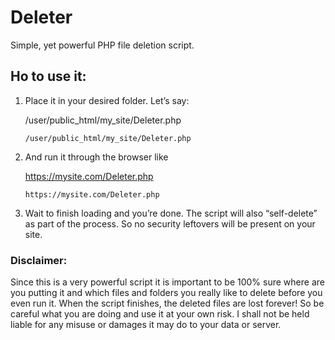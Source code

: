 # Deleter
Simple, yet powerful PHP file deletion script.

Ho to use it:
-------------

1.  Place it in your desired folder. Let’s say:
    
    /user/public\_html/my\_site/Deleter.php
    
    `/user/public_html/my_site/Deleter.php`
2.  And run it through the browser like
    
    https://mysite.com/Deleter.php
    
    `https://mysite.com/Deleter.php`
3.  Wait to finish loading and you’re done. The script will also “self-delete” as part of the process. So no security leftovers will be present on your site.

### Disclaimer:

Since this is a very powerful script it is important to be 100% sure where are you putting it and which files and folders you really like to delete before you even run it. When the script finishes, the deleted files are lost forever! So be careful what you are doing and use it at your own risk. I shall not be held liable for any misuse or damages it may do to your data or server.